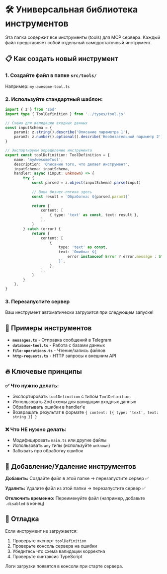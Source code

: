 # 🛠️ Универсальная библиотека инструментов

Эта папка содержит все инструменты (tools) для MCP сервера. Каждый файл представляет собой отдельный самодостаточный инструмент.

## 📋 Как создать новый инструмент

### 1. Создайте файл в папке `src/tools/`
Например: `my-awesome-tool.ts`

### 2. Используйте стандартный шаблон:

```typescript
import { z } from 'zod'
import type { ToolDefinition } from '../types/tool.js'

// Схема для валидации входных данных
const inputSchema = {
    param1: z.string().describe('Описание параметра 1'),
    param2: z.number().optional().describe('Необязательный параметр 2'),
}

// Экспортируем определение инструмента
export const toolDefinition: ToolDefinition = {
    name: 'myAwesomeTool',
    description: 'Описание того, что делает инструмент',
    inputSchema: inputSchema,
    handler: async (input: unknown) => {
        try {
            const parsed = z.object(inputSchema).parse(input)
            
            // Ваша бизнес-логика здесь
            const result = `Обработка: ${parsed.param1}`
            
            return {
                content: [
                    { type: 'text' as const, text: result },
                ],
            }
        } catch (error) {
            return {
                content: [
                    {
                        type: 'text' as const,
                        text: `Ошибка: ${
                            error instanceof Error ? error.message : String(error)
                        }`,
                    },
                ],
            }
        }
    },
}
```

### 3. Перезапустите сервер
Ваш инструмент автоматически загрузится при следующем запуске!

## 🎯 Примеры инструментов

- **`messages.ts`** - Отправка сообщений в Telegram
- **`database-tool.ts`** - Работа с базами данных
- **`file-operations.ts`** - Чтение/запись файлов
- **`http-requests.ts`** - HTTP запросы к внешним API

## 🔥 Ключевые принципы

### ✅ Что нужно делать:
- Экспортировать `toolDefinition` с типом `ToolDefinition`
- Использовать Zod схемы для валидации входных данных
- Обрабатывать ошибки в handler'е
- Возвращать результат в формате `{ content: [{ type: 'text', text: string }] }`

### ❌ Что НЕ нужно делать:
- Модифицировать `main.ts` или другие файлы
- Использовать `any` типы (используйте `unknown`)
- Забывать про обработку ошибок

## 🚀 Добавление/Удаление инструментов

**Добавить:** Создайте файл в этой папке → перезапустите сервер ✅

**Удалить:** Удалите файл из этой папки → перезапустите сервер ✅

**Отключить временно:** Переименуйте файл (например, добавьте `.disabled` в конец)

## 🔧 Отладка

Если инструмент не загружается:
1. Проверьте экспорт `toolDefinition`
2. Проверьте консоль сервера на ошибки
3. Убедитесь что схема валидации корректна
4. Проверьте синтаксис TypeScript

Логи загрузки появятся в консоли при старте сервера. 